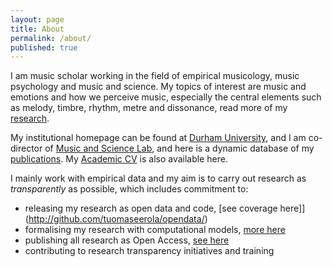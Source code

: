 ```yaml
---
layout: page
title: About
permalink: /about/
published: true
---
```


I am music scholar working in the field of empirical musicology, music psychology and music and science. My topics of interest are music and emotions and how we perceive music, especially the central elements such as melody, timbre, rhythm, metre and dissonance, read more of my [research](https://tuomaseerola.github.io/).

My institutional homepage can be found at [Durham University](https://www.durham.ac.uk/staff/tuomas-eerola/), and I am co-director of [Music and Science Lab](https://musicscience.net/), and here is a dynamic database of my [publications](https://tuomaseerola.github.io/publications). My [Academic CV](tuomaseerola_CV.pdf) is also available here.

I mainly work with empirical data and my aim is to carry out research as _transparently_ as possible, which includes commitment to:

* releasing my research as open data and code, [see coverage here]](http://github.com/tuomaseerola/opendata/)
* formalising my research with computational models, [more here](_posts/2021-10-17-topic.md)
* publishing all research as Open Access, [see here](publications.md)
* contributing to research transparency initiatives and training
